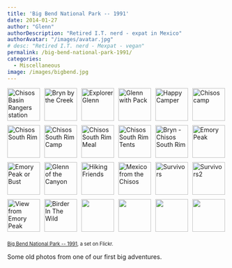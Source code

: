 ```yaml
---
title: 'Big Bend National Park -- 1991'
date: 2014-01-27
author: "Glenn"
authorDescription: "Retired I.T. nerd - expat in Mexico"
authorAvatar: "/images/avatar.jpg"
# desc: "Retired I.T. nerd - Mexpat - vegan"
permalink: /big-bend-national-park-1991/
categories:
  - Miscellaneous
image: /images/bigbend.jpg
---
```

<div style="padding: 0; overflow: hidden; margin: 0; width: 500px;">
  <a style="text-decoration: none;" title="Chisos Basin Rangers station" href="https://www.flickr.com/photos/djtrashy/9433120352/in/set-72157634915308675/"><img style="padding: 0 10px 10px 0; width: 75px; height: 75px; float: left;" src="https://farm8.staticflickr.com/7365/9433120352_d7bc10ae4a_s.jpg" alt="Chisos Basin Rangers station" /></a><a style="text-decoration: none;" title="Bryn by the Creek" href="https://www.flickr.com/photos/djtrashy/9433118592/in/set-72157634915308675/"><img style="padding: 0 10px 10px 0; width: 75px; height: 75px; float: left;" src="https://farm3.staticflickr.com/2876/9433118592_4064b733e2_s.jpg" alt="Bryn by the Creek" /></a><a style="text-decoration: none;" title="Explorer Glenn" href="https://www.flickr.com/photos/djtrashy/9433115898/in/set-72157634915308675/"><img style="padding: 0 10px 10px 0; width: 75px; height: 75px; float: left;" src="https://farm6.staticflickr.com/5345/9433115898_8e2b451c36_s.jpg" alt="Explorer Glenn" /></a><a style="text-decoration: none;" title="Glenn with Pack" href="https://www.flickr.com/photos/djtrashy/9430338393/in/set-72157634915308675/"><img style="padding: 0 10px 10px 0; width: 75px; height: 75px; float: left;" src="https://farm4.staticflickr.com/3784/9430338393_a93fa664eb_s.jpg" alt="Glenn with Pack" /></a><a style="text-decoration: none;" title="Happy Camper" href="https://www.flickr.com/photos/djtrashy/9430336171/in/set-72157634915308675/"><img style="padding: 0 10px 10px 0; width: 75px; height: 75px; float: left;" src="https://farm6.staticflickr.com/5457/9430336171_14f2cd7447_s.jpg" alt="Happy Camper" /></a><a style="text-decoration: none;" title="Chisos camp" href="https://www.flickr.com/photos/djtrashy/9433190414/in/set-72157634915308675/"><img style="padding: 0 0 10px 0; width: 75px; height: 75px; float: left;" src="https://farm8.staticflickr.com/7295/9433190414_1cf8435f27_s.jpg" alt="Chisos camp" /></a><br clear="all" /><a style="text-decoration: none;" title="Chisos South Rim" href="https://www.flickr.com/photos/djtrashy/9430414403/in/set-72157634915308675/"><img style="padding: 0 10px 10px 0; width: 75px; height: 75px; float: left;" src="https://farm8.staticflickr.com/7336/9430414403_61c7794bfd_s.jpg" alt="Chisos South Rim" /></a><a style="text-decoration: none;" title="Chisos South Rim Camp" href="https://www.flickr.com/photos/djtrashy/9433187084/in/set-72157634915308675/"><img style="padding: 0 10px 10px 0; width: 75px; height: 75px; float: left;" src="https://farm3.staticflickr.com/2829/9433187084_d50626b794_s.jpg" alt="Chisos South Rim Camp" /></a><a style="text-decoration: none;" title="Chisos South Rim Meal" href="https://www.flickr.com/photos/djtrashy/9430410645/in/set-72157634915308675/"><img style="padding: 0 10px 10px 0; width: 75px; height: 75px; float: left;" src="https://farm4.staticflickr.com/3766/9430410645_529d5da16c_s.jpg" alt="Chisos South Rim Meal" /></a><a style="text-decoration: none;" title="Chisos South Rim Tents" href="https://www.flickr.com/photos/djtrashy/9433181808/in/set-72157634915308675/"><img style="padding: 0 10px 10px 0; width: 75px; height: 75px; float: left;" src="https://farm8.staticflickr.com/7357/9433181808_b8785d873f_s.jpg" alt="Chisos South Rim Tents" /></a><a style="text-decoration: none;" title="Bryn - Chisos South Rim" href="https://www.flickr.com/photos/djtrashy/9430405819/in/set-72157634915308675/"><img style="padding: 0 10px 10px 0; width: 75px; height: 75px; float: left;" src="https://farm8.staticflickr.com/7366/9430405819_c331b7ed16_s.jpg" alt="Bryn - Chisos South Rim" /></a><a style="text-decoration: none;" title="Emory Peak" href="https://www.flickr.com/photos/djtrashy/9430403329/in/set-72157634915308675/"><img style="padding: 0 0 10px 0; width: 75px; height: 75px; float: left;" src="https://farm4.staticflickr.com/3757/9430403329_3f72a9ef39_s.jpg" alt="Emory Peak" /></a><br clear="all" /><a style="text-decoration: none;" title="Emory Peak or Bust" href="https://www.flickr.com/photos/djtrashy/9433174232/in/set-72157634915308675/"><img style="padding: 0 10px 10px 0; width: 75px; height: 75px; float: left;" src="https://farm3.staticflickr.com/2859/9433174232_21f63cf464_s.jpg" alt="Emory Peak or Bust" /></a><a style="text-decoration: none;" title="Glenn of the Canyon" href="https://www.flickr.com/photos/djtrashy/9433172550/in/set-72157634915308675/"><img style="padding: 0 10px 10px 0; width: 75px; height: 75px; float: left;" src="https://farm4.staticflickr.com/3758/9433172550_91fbccded6_s.jpg" alt="Glenn of the Canyon" /></a><a style="text-decoration: none;" title="Hiking Friends" href="https://www.flickr.com/photos/djtrashy/9433168444/in/set-72157634915308675/"><img style="padding: 0 10px 10px 0; width: 75px; height: 75px; float: left;" src="https://farm6.staticflickr.com/5335/9433168444_b8e2d48930_s.jpg" alt="Hiking Friends" /></a><a style="text-decoration: none;" title="Mexico from the Chisos" href="https://www.flickr.com/photos/djtrashy/9430391609/in/set-72157634915308675/"><img style="padding: 0 10px 10px 0; width: 75px; height: 75px; float: left;" src="https://farm6.staticflickr.com/5534/9430391609_6e9280cd17_s.jpg" alt="Mexico from the Chisos" /></a><a style="text-decoration: none;" title="Survivors" href="https://www.flickr.com/photos/djtrashy/9433163286/in/set-72157634915308675/"><img style="padding: 0 10px 10px 0; width: 75px; height: 75px; float: left;" src="https://farm6.staticflickr.com/5332/9433163286_a6bf2ecc8d_s.jpg" alt="Survivors" /></a><a style="text-decoration: none;" title="Survivors2" href="https://www.flickr.com/photos/djtrashy/9433161694/in/set-72157634915308675/"><img style="padding: 0 0 10px 0; width: 75px; height: 75px; float: left;" src="https://farm4.staticflickr.com/3693/9433161694_6d63b21378_s.jpg" alt="Survivors2" /></a><br clear="all" /><a style="text-decoration: none;" title="View from Emory Peak" href="https://www.flickr.com/photos/djtrashy/9430385623/in/set-72157634915308675/"><img style="padding: 0 10px 10px 0; width: 75px; height: 75px; float: left;" src="https://farm8.staticflickr.com/7434/9430385623_55721e1c1a_s.jpg" alt="View from Emory Peak" /></a><a style="text-decoration: none;" title="Birder In The Wild" href="https://www.flickr.com/photos/djtrashy/9430681819/in/set-72157634915308675/"><img style="padding: 0 10px 10px 0; width: 75px; height: 75px; float: left;" src="https://farm8.staticflickr.com/7353/9430681819_c75bb04012_s.jpg" alt="Birder In The Wild" /></a><img style="padding: 0 10px 10px 0; width: 75px; height: 75px; float: left;" src="https://l.yimg.com/g/images/gallery-empty-icon.gif" alt="" /><img style="padding: 0 10px 10px 0; width: 75px; height: 75px; float: left;" src="https://l.yimg.com/g/images/gallery-empty-icon.gif" alt="" /><img style="padding: 0 10px 10px 0; width: 75px; height: 75px; float: left;" src="https://l.yimg.com/g/images/gallery-empty-icon.gif" alt="" /><img style="padding: 0 0 10px 0; width: 75px; height: 75px; float: left;" src="https://l.yimg.com/g/images/gallery-empty-icon.gif" alt="" />
</div>

<div style="font-size: 0.8em; margin-top: 0px; margin-bottom: 5px;">
  <p>
    <a href="https://www.flickr.com/photos/djtrashy/sets/72157634915308675/">Big Bend National Park -- 1991</a>, a set on Flickr.
  </p>
</div>

Some old photos from one of our first big adventures.